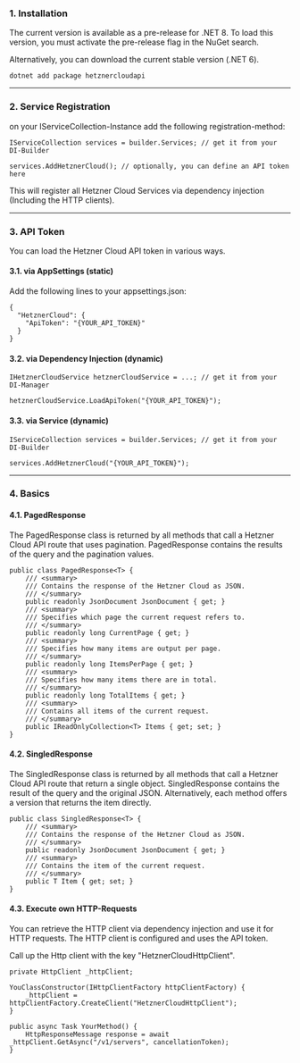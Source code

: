 ### 1. Installation

The current version is available as a pre-release for .NET 8. To load this version, you must activate the pre-release flag in the NuGet search.

Alternatively, you can download the current stable version (.NET 6).

```
dotnet add package hetznercloudapi
```

---


### 2. Service Registration

on your IServiceCollection-Instance add the following registration-method:

```
IServiceCollection services = builder.Services; // get it from your DI-Builder

services.AddHetznerCloud(); // optionally, you can define an API token here
```

This will register all Hetzner Cloud Services via dependency injection (Including the HTTP clients).


---


### 3. API Token

You can load the Hetzner Cloud API token in various ways.

#### 3.1. via AppSettings (static)

Add the following lines to your appsettings.json:

```
{
  "HetznerCloud": {
    "ApiToken": "{YOUR_API_TOKEN}"
  }
}
```


#### 3.2. via Dependency Injection (dynamic)

```
IHetznerCloudService hetznerCloudService = ...; // get it from your DI-Manager

hetznerCloudService.LoadApiToken("{YOUR_API_TOKEN}");
```


#### 3.3. via Service (dynamic)

```
IServiceCollection services = builder.Services; // get it from your DI-Builder

services.AddHetznerCloud("{YOUR_API_TOKEN}");
```


---


### 4. Basics


#### 4.1. PagedResponse

The PagedResponse class is returned by all methods that call a Hetzner Cloud API route that uses pagination. PagedResponse contains the results of the query and the pagination values.


```
public class PagedResponse<T> {
    /// <summary>
    /// Contains the response of the Hetzner Cloud as JSON.
    /// </summary>
    public readonly JsonDocument JsonDocument { get; }
    /// <summary>
    /// Specifies which page the current request refers to.
    /// </summary>
    public readonly long CurrentPage { get; }
    /// <summary>
    /// Specifies how many items are output per page.
    /// </summary>
    public readonly long ItemsPerPage { get; }
    /// <summary>
    /// Specifies how many items there are in total.
    /// </summary>
    public readonly long TotalItems { get; }
    /// <summary>
    /// Contains all items of the current request.
    /// </summary>
    public IReadOnlyCollection<T> Items { get; set; }
}
```


#### 4.2. SingledResponse

The SingledResponse class is returned by all methods that call a Hetzner Cloud API route that return a single object. SingledResponse contains the result of the query and the original JSON. Alternatively, each method offers a version that returns the item directly.


```
public class SingledResponse<T> {
    /// <summary>
    /// Contains the response of the Hetzner Cloud as JSON.
    /// </summary>
    public readonly JsonDocument JsonDocument { get; }
    /// <summary>
    /// Contains the item of the current request.
    /// </summary>
    public T Item { get; set; }
}
```

#### 4.3. Execute own HTTP-Requests

You can retrieve the HTTP client via dependency injection and use it for HTTP requests. The HTTP client is configured and uses the API token.

Call up the Http client with the key "HetznerCloudHttpClient".

```
private HttpClient _httpClient;

YouClassConstructor(IHttpClientFactory httpClientFactory) {
    _httpClient = httpClientFactory.CreateClient("HetznerCloudHttpClient");
}

public async Task YourMethod() {
    HttpResponseMessage response = await _httpClient.GetAsync("/v1/servers", cancellationToken);
}
```